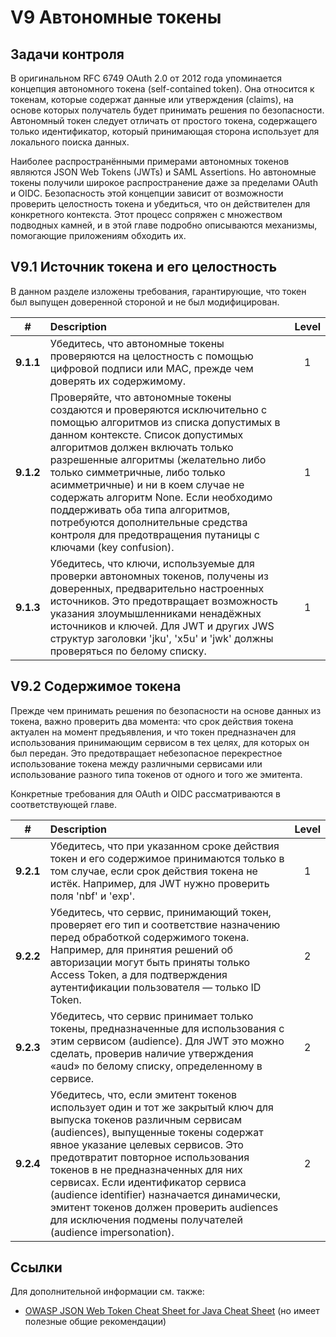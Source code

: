 # V9 Автономные токены

## Задачи контроля

В оригинальном RFC 6749 OAuth 2.0 от 2012 года упоминается концепция автономного токена (self-contained token). Она относится к токенам, которые содержат данные или утверждения (claims), на основе которых получатель будет принимать решения по безопасности. Автономный токен следует отличать от простого токена, содержащего только идентификатор, который принимающая сторона использует для локального поиска данных.

Наиболее распространёнными примерами автономных токенов являются JSON Web Tokens (JWTs) и SAML Assertions. Но автономные токены получили широкое распространение даже за пределами OAuth и OIDC. Безопасность этой концепции зависит от возможности проверить целостность токена и убедиться, что он действителен для конкретного контекста. Этот процесс сопряжен с множеством подводных камней, и в этой главе подробно описываются механизмы, помогающие приложениям обходить их.

## V9.1 Источник токена и его целостность

В данном разделе изложены требования, гарантирующие, что токен был выпущен доверенной стороной и не был модифицирован.

| # | Description | Level |
| :---: | :--- | :---: |
| **9.1.1** | Убедитесь, что автономные токены проверяются на целостность с помощью цифровой подписи или MAC, прежде чем доверять их содержимому. | 1 |
| **9.1.2** | Проверяйте, что автономные токены создаются и проверяются исключительно с помощью алгоритмов из списка допустимых в данном контексте. Список допустимых алгоритмов должен включать только разрешенные алгоритмы (желательно либо только симметричные, либо только асимметричные) и ни в коем случае не содержать алгоритм None. Если необходимо поддерживать оба типа алгоритмов, потребуются дополнительные средства контроля для предотвращения путаницы с ключами (key confusion). | 1 |
| **9.1.3** | Убедитесь, что ключи, используемые для проверки автономных токенов, получены из доверенных, предварительно настроенных источников. Это предотвращает возможность указания злоумышленниками ненадёжных источников и ключей. Для JWT и других JWS структур заголовки 'jku', 'x5u' и 'jwk' должны проверяться по белому списку. | 1 |

## V9.2 Содержимое токена

Прежде чем принимать решения по безопасности на основе данных из токена, важно проверить два момента: что срок действия токена актуален на момент предъявления, и что токен предназначен для использования принимающим сервисом в тех целях, для которых он был передан. Это предотвращает небезопасное перекрестное использование токена между различными сервисами или использование разного типа токенов от одного и того же эмитента.

Конкретные требования для OAuth и OIDC рассматриваются в соответствующей главе.

| # | Description | Level |
| :---: | :--- | :---: |
| **9.2.1** | Убедитесь, что при указанном сроке действия токен и его содержимое принимаются только в том случае, если срок действия токена не истёк. Например, для JWT нужно проверить поля 'nbf' и 'exp'. | 1 |
| **9.2.2** | Убедитесь, что сервис, принимающий токен, проверяет его тип и соответствие назначению перед обработкой содержимого токена. Например, для принятия решений об авторизации могут быть приняты только Access Token, а для подтверждения аутентификации пользователя — только ID Token. | 2 |
| **9.2.3** | Убедитесь, что сервис принимает только токены, предназначенные для использования с этим сервисом (audience). Для JWT это можно сделать, проверив наличие утверждения «aud» по белому списку, определенному в сервисе. | 2 |
| **9.2.4** | Убедитесь, что, если эмитент токенов использует один и тот же закрытый ключ для выпуска токенов различным сервисам (audiences), выпущенные токены содержат явное указание целевых сервисов. Это предотвратит повторное использования токенов в не предназначенных для них сервисах. Если идентификатор сервиса (audience identifier) назначается динамически, эмитент токенов должен проверить audiences для исключения подмены получателей (audience impersonation). | 2 |

## Ссылки

Для дополнительной информации см. также:

* [OWASP JSON Web Token Cheat Sheet for Java Cheat Sheet](https://cheatsheetseries.owasp.org/cheatsheets/JSON_Web_Token_for_Java_Cheat_Sheet.html) (но имеет полезные общие рекомендации)
